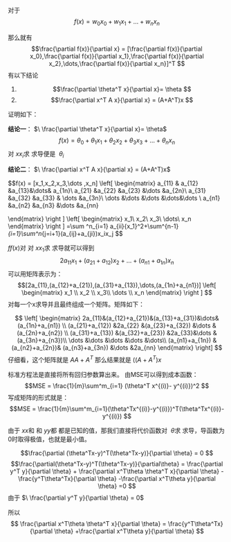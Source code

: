 
对于
 $$f(x) = w_0x_0 +w_1x_1+\dots +w_nx_n
 $$

那么就有
 $$\frac{\partial f(x)}{\partial x} = [\frac{\partial f(x)}{\partial x_0},\frac{\partial f(x)}{\partial x_1},\frac{\partial f(x)}{\partial x_2},\dots,\frac{\partial f(x)}{\partial x_n}]^T $$
有以下结论

1.  $$\frac{\partial \theta^T x}{\partial x}= \theta $$
2.  $$\frac{\partial x^T A x}{\partial x} = (A+A^T)x $$

证明如下：

**结论一**： $\ \frac{\partial \theta^T x}{\partial x}= \theta$
 $$f(x) = \theta_0+\theta_1 x_1 +\theta_2x_2+\theta_3x_3+\dots+\theta_nx_n $$
对 $x x_i$求 求导便是 $\ \theta_i$

**结论二**： $\ \frac{\partial x^T A x}{\partial x} = (A+A^T)x$

 $$f(x) = [x_1,x_2,x_3,\dots ,x_n]
\left[
\begin{matrix}
a_{11} & a_{12} &a_{13}&\dots& a_{1n}\\
a_{21} &a_{22} &a_{23} &\dots &a_{2n}\\
a_{31} &a_{32} &a_{33} & \dots &a_{3n}\\
\dots &\dots &\dots &\dots&\dots \\
a_{n1} &a_{n2} &a_{n3} &\dots &a_{nn}

\end{matrix}
\right
]
\left[
\begin{matrix}
x_1\\
x_2\\
x_3\\
\dots\\
x_n
\end{matrix}
\right
]
=\sum ^n_{i=1} a_{ii}{x_1}^2+\sum^{n-1}_{i=1}\sum^n_{j=i+1}(a_{ij}+a_{ji})x_ix_j
 $$

 $f f(x)$对 对 $x x_1$求 求导就可以得到 $$2a_{11}x_1 +(a_{21}+a_{12})x_2+\dots +(a_{n1}+a_{1n})x_n $$
可以用矩阵表示为：
 $$[2a_{11},(a_{12}+a_{21}),(a_{31}+a_{13}),\dots,(a_{1n}+a_{n1})]
\left[
\begin{matrix}
x_1 \\
x_2 \\
x_3\\
\dots \\
x_n
\end{matrix}
\right
] $$
对每一个x求导并且最终组成一个矩阵。矩阵如下：

 $$
\left[
\begin{matrix}
2a_{11}&(a_{12}+a_{21})&(a_{13}+a_{31})&\dots&(a_{1n}+a_{n1}) \\
(a_{21}+a_{12}) &2a_{22} &(a_{23}+a_{32}) &\dots &(a_{2n}+a_{n2}) \\
(a_{31}+a_{13}) &(a_{32}+a_{23}) &2a_{33}&\dots &(a_{3n}+a_{n3})\\
\dots &\dots &\dots &\dots &\dots\\
(a_{n1}+a_{1n}) &(a_{n2}+a_{2n})& (a_{n3}+a_{3n}) &\dots &2a_{nn}
\end{matrix}
\right] $$
仔细看，这个矩阵就是 $A A+A^T$
那么结果就是 $( (A+A^T)x$

标准方程法是直接将所有回归参数算出来。
由MSE可以得到成本函数：
 $$MSE = \frac{1}{m}\sum^m_{i=1} (\theta^T x^{(i)}- y^{(i)})^2 $$
写成矩阵的形式就是：
 $$MSE = \frac{1}{m}\sum^m_{i=1}(\theta^Tx^{(i)}-y^{(i)})^T(\theta^Tx^{(i)}-y^{(i)})  $$

由于 $x x$和 和 $y y$都 都是已知的值，那我们直接将代价函数对 $\ \theta$求 求导，导函数为0时取得极值，也就是最小值。

 $$\frac{\partial (\theta^Tx-y)^T(\theta^Tx-y)}{\partial \theta} = 0
 $$
 $$\frac{\partial(\theta^Tx-y)^T(\theta^Tx-y)}{\partial\theta} = \frac{\partial y^T y}{\partial \theta} + \frac{\partial x^T\theta \theta^T x}{\partial \theta} - \frac{y^T\theta^Tx}{\partial \theta} -\frac{\partial x^T\theta y}{\partial \theta} =0 $$
由于  $\ \frac{\partial y^T y}{\partial \theta} = 0$

所以 $$ \frac{\partial x^T\theta \theta^T x}{\partial \theta} = \frac{y^T\theta^Tx}{\partial \theta} +\frac{\partial x^T\theta y}{\partial \theta}  $$
